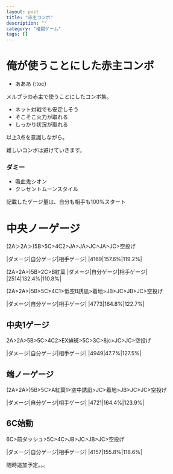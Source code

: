 ```yaml
---
layout: post
title: "赤主コンボ"
description: ""
category: "格闘ゲーム"
tags: []
---
```



# 俺が使うことにした赤主コンボ

* あああ
{:toc}


メルブラの赤主で使うことにしたコンボ集。

* ネット対戦でも安定しそう
* そこそこ火力が取れる
* しっかり状況が取れる

以上3点を意識しながら。

難しいコンボは避けていきます。


<!-- more -->


### ダミー

* 吸血鬼シオン
* クレセントムーンスタイル

記載したゲージ量は、自分も相手も100%スタート

# 中央ノーゲージ

(2A＞2A＞)5B>5C>4C2>JA>JA>JC>JA>JC>空投げ

|ダメージ|自分ゲージ|相手ゲージ|
|4169|157.6%|119.2%|

(2A>2A>)5B>2C>B紅葉
|ダメージ|自分ゲージ|相手ゲージ|
|2514|132.4%|110.8%|

(2A>2A>)5B>5C>4C1>低空B誘凪>着地>JB>JC>JB>JC>空投げ

|ダメージ|自分ゲージ|相手ゲージ|
|4773|164.8%|122.7%|

## 中央1ゲージ

2A>2A>5B>5C>4C2>EX緋斑>5C>3C>8jc>JC>JC>空投げ

|ダメージ|自分ゲージ|相手ゲージ|
|4949|47.7%|127.5%|


## 端ノーゲージ

(2A>2A>)5B>5C>A紅葉1>空中誘凪>JC>着地>JB>JC>JC>空投げ

|ダメージ|自分ゲージ|相手ゲージ|
|4721|164.4%|123.9%|



## 6C始動

6C>前ダッシュ>5C>4C>JB>JC>JB>JC>空投げ

|ダメージ|自分ゲージ|相手ゲージ|
|4157|155.8%|118.6%|


随時追加予定。。。